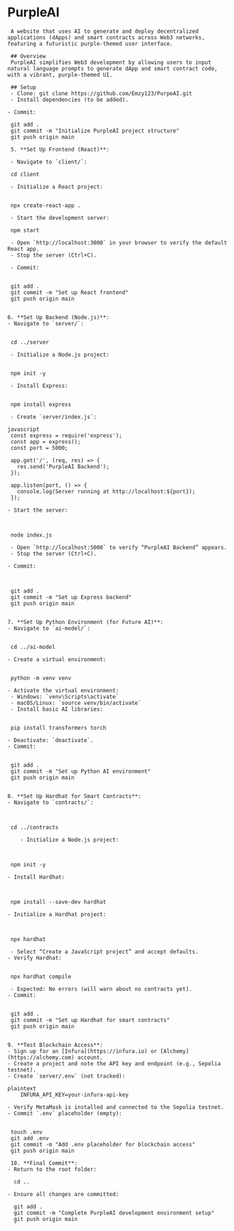  # PurpleAI
     A website that uses AI to generate and deploy decentralized applications (dApps) and smart contracts across Web3 networks, featuring a futuristic purple-themed user interface.

     ## Overview
     PurpleAI simplifies Web3 development by allowing users to input natural language prompts to generate dApp and smart contract code, with a vibrant, purple-themed UI.

     ## Setup
     - Clone: git clone https://github.com/Emzy123/PurpeAI.git 
     - Install dependencies (to be added).
    
    - Commit:
   
     git add .
     git commit -m "Initialize PurpleAI project structure"
     git push origin main
     
     5. **Set Up Frontend (React)**:
     
     - Navigate to `client/`:
   
     cd client
     
     - Initialize a React project:
   

     npx create-react-app .
     
     - Start the development server:
     
     npm start
    
     - Open `http://localhost:3000` in your browser to verify the default React app.
     - Stop the server (Ctrl+C).
     
     - Commit:
   

     git add .
     git commit -m "Set up React frontend"
     git push origin main
    
    
    6. **Set Up Backend (Node.js)**:
    - Navigate to `server/`:
   

     cd ../server
     
     - Initialize a Node.js project:
   

     npm init -y
     
     - Install Express:
     
     
     npm install express
     
     - Create `server/index.js`:
   
    javascript
     const express = require('express');
     const app = express();
     const port = 5000;

     app.get('/', (req, res) => {
       res.send('PurpleAI Backend');
     });

     app.listen(port, () => {
       console.log(Server running at http://localhost:${port});
     });
     
    - Start the server:
     
     
    
     node index.js
    
     - Open `http://localhost:5000` to verify “PurpleAI Backend” appears.
     - Stop the server (Ctrl+C).
     
    - Commit:
     
     
    
     git add .
     git commit -m "Set up Express backend"
     git push origin main
    

    7. **Set Up Python Environment (for Future AI)**:
    - Navigate to `ai-model/`:
     
     
     cd ../ai-model
    
    - Create a virtual environment:
     
     
     python -m venv venv
    
    - Activate the virtual environment:
     - Windows: `venv\Scripts\activate`
     - macOS/Linux: `source venv/bin/activate`
     - Install basic AI libraries:
     
     
     pip install transformers torch
    
    - Deactivate: `deactivate`.
    - Commit:
     
     
     git add .
     git commit -m "Set up Python AI environment"
     git push origin main
    

    8. **Set Up Hardhat for Smart Contracts**:
    - Navigate to `contracts/`:
     
     

     cd ../contracts
    
        - Initialize a Node.js project:
     
     

     npm init -y
   
    - Install Hardhat:
     
     

     npm install --save-dev hardhat
   
    - Initialize a Hardhat project:
     
     

     npx hardhat
    
     - Select “Create a JavaScript project” and accept defaults.
    - Verify Hardhat:
     
     
     npx hardhat compile
    
     - Expected: No errors (will warn about no contracts yet).
    - Commit:
     
     
     git add .
     git commit -m "Set up Hardhat for smart contracts"
     git push origin main
    

    9. **Test Blockchain Access**:
    - Sign up for an [Infura](https://infura.io) or [Alchemy](https://alchemy.com) account.
    - Create a project and note the API key and endpoint (e.g., Sepolia testnet).
    - Create `server/.env` (not tracked):
     
    plaintext
        INFURA_API_KEY=your-infura-api-key
        
    - Verify MetaMask is installed and connected to the Sepolia testnet.
    - Commit `.env` placeholder (empty):
      
      
     touch .env
     git add .env
     git commit -m "Add .env placeholder for blockchain access"
     git push origin main
     
     10. **Final Commit**:
    - Return to the root folder:
    
      cd ..
     
    - Ensure all changes are committed:
    
      git add .
      git commit -m "Complete PurpleAI development environment setup"
      git push origin main
      `
